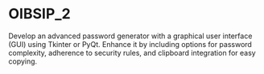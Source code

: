 # OIBSIP_2
Develop an advanced password generator with a graphical user interface (GUI) using Tkinter or PyQt. Enhance it by including options for password complexity, adherence to security rules, and clipboard integration for easy copying.
